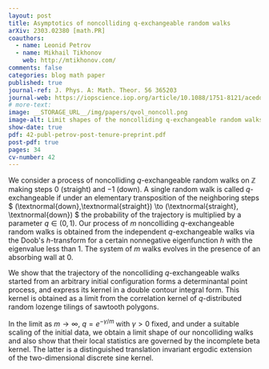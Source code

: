 ```yaml
---
layout: post
title: Asymptotics of noncolliding q-exchangeable random walks
arXiv: 2303.02380 [math.PR]
coauthors: 
  - name: Leonid Petrov
  - name: Mikhail Tikhonov
    web: http://mtikhonov.com/
comments: false
categories: blog math paper
published: true
journal-ref: J. Phys. A: Math. Theor. 56 365203
journal-web: https://iopscience.iop.org/article/10.1088/1751-8121/acedda
# more-text:
image: __STORAGE_URL__/img/papers/qvol_noncoll.png
image-alt: Limit shapes of the noncolliding q-exchangeable random walks
show-date: true
pdf: 42-publ-petrov-post-tenure-preprint.pdf
post-pdf: true
pages: 34
cv-number: 42
---
```


We consider a process of noncolliding $q$-exchangeable random walks on $\mathbb{Z}$ making steps $0$ (straight) and $-1$ (down). A single random walk is called $q$-exchangeable if under an elementary transposition of the neighboring steps $ (\textnormal{down},\textnormal{straight}) \to (\textnormal{straight}, \textnormal{down}) $ the probability of the trajectory is multiplied by a parameter $q\in(0,1)$. Our process of $m$ noncolliding $q$-exchangeable random walks is obtained from the independent $q$-exchangeable walks via the Doob's $h$-transform for a certain nonnegative eigenfunction $h$ with the eigenvalue less than $1$.  The system of $m$ walks evolves in the presence of an absorbing wall at $0$.

We show that the trajectory of the noncolliding $q$-exchangeable walks started from an arbitrary initial configuration forms a determinantal point process, and express its kernel in a double contour integral form. This kernel is obtained as a limit from the correlation kernel of $q$-distributed random lozenge tilings of sawtooth polygons.

In the limit as $m\to \infty$, $q=e^{-\gamma/m}$ with $\gamma>0$ fixed, and under a suitable scaling of the initial data, we obtain a limit shape of our noncolliding walks and also show that their local statistics are governed by the incomplete beta kernel. The latter is a distinguished translation invariant ergodic extension of the two-dimensional discrete sine kernel.


